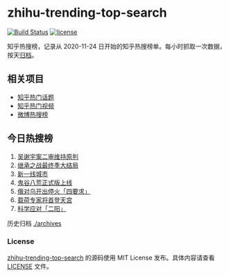 # zhihu-trending-top-search

[![Build Status](https://github.com/justjavac/zhihu-trending-top-search/workflows/ci/badge.svg?branch=main)](https://github.com/justjavac/zhihu-trending-top-search/actions)
[![license](https://img.shields.io/github/license/justjavac/zhihu-trending-top-search)](https://github.com/justjavac/zhihu-trending-top-search/blob/main/LICENSE)

知乎热搜榜，记录从 2020-11-24 日开始的知乎热搜榜单。每小时抓取一次数据，按天[归档](./archives)。

## 相关项目

- [知乎热门话题](https://github.com/justjavac/zhihu-trending-hot-questions)
- [知乎热门视频](https://github.com/justjavac/zhihu-trending-hot-video)
- [微博热搜榜](https://github.com/justjavac/weibo-trending-hot-search)

## 今日热搜榜

<!-- BEGIN -->
<!-- 最后更新时间 Tue May 30 2023 19:05:52 GMT+0800 (China Standard Time) -->

1. [吴谢宇案二审维持原判](https://www.zhihu.com/search?q=%E5%90%B4%E8%B0%A2%E5%AE%87%E6%A1%88%E4%BA%8C%E5%AE%A1%E7%BB%B4%E6%8C%81%E5%8E%9F%E5%88%A4)
1. [继承之战最终季大结局](https://www.zhihu.com/search?q=%E7%BB%A7%E6%89%BF%E4%B9%8B%E6%88%98%E6%9C%80%E7%BB%88%E5%AD%A3%E5%A4%A7%E7%BB%93%E5%B1%80)
1. [新一线城市](https://www.zhihu.com/search?q=%E6%96%B0%E4%B8%80%E7%BA%BF%E5%9F%8E%E5%B8%82)
1. [鬼谷八荒正式版上线](https://www.zhihu.com/search?q=%E9%AC%BC%E8%B0%B7%E5%85%AB%E8%8D%92%E6%AD%A3%E5%BC%8F%E7%89%88%E4%B8%8A%E7%BA%BF)
1. [俄对乌开出停火「四要求」](https://www.zhihu.com/search?q=%E4%BF%84%E5%AF%B9%E4%B9%8C%E5%BC%80%E5%87%BA%E5%81%9C%E7%81%AB%E3%80%8C%E5%9B%9B%E8%A6%81%E6%B1%82%E3%80%8D)
1. [载荷专家将首登天宫](https://www.zhihu.com/search?q=%E8%BD%BD%E8%8D%B7%E4%B8%93%E5%AE%B6%E5%B0%86%E9%A6%96%E7%99%BB%E5%A4%A9%E5%AE%AB)
1. [科学应对「二阳」](https://www.zhihu.com/search?q=%E7%A7%91%E5%AD%A6%E5%BA%94%E5%AF%B9%E3%80%8C%E4%BA%8C%E9%98%B3%E3%80%8D)

<!-- END -->

历史归档 [./archives](./archives)

### License

[zhihu-trending-top-search](https://github.com/justjavac/zhihu-trending-top-search) 的源码使用 MIT License
发布。具体内容请查看 [LICENSE](./LICENSE) 文件。
